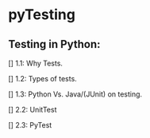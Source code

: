 # pyTesting


## Testing in Python:

[]	1.1: Why Tests.

[]	1.2: Types of tests.

[]	1.3: Python Vs. Java/(JUnit) on testing.

[]	2.2: UnitTest

[]	2.3: PyTest


